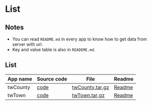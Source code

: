 # List

## Notes

- You can read `README.md` in every app to know how to get data from server with url.
- Key and value table is also in `READEME.md`.

## List

App name | Source code | File      | Readme
---------|-------------|-----------|---------------
twCounty | [code](https://github.com/HsuTing/gis/tree/data/twCounty) | [twCounty.tar.gz](https://hsuting.github.io/gis/release/twCounty.tar.gz) | [Readme](https://github.com/HsuTing/gis/tree/data/twCounty#twcounty)
twTown | [code](https://github.com/HsuTing/gis/tree/data/twTown) | [twTown.tar.gz](https://hsuting.github.io/gis/release/twTown.tar.gz) | [Readme](https://github.com/HsuTing/gis/tree/data/twTown#twtown)
